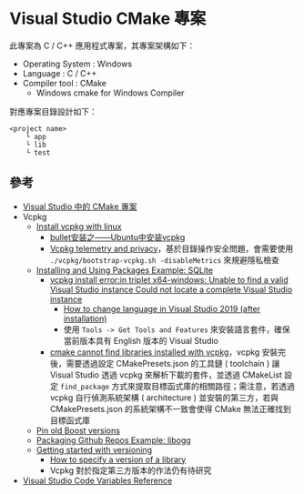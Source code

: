 # Visual Studio CMake 專案

此專案為 C / C++ 應用程式專案，其專案架構如下：

+ Operating System : Windows
+ Language : C / C++
+ Compiler tool : CMake
    - Windows cmake for Windows Compiler

對應專案目錄設計如下：

```
<project name>
    └ app
    └ lib
    └ test
```

## 參考

+ [Visual Studio 中的 CMake 專案](https://docs.microsoft.com/zh-tw/cpp/build/cmake-projects-in-visual-studio?view=msvc-170#editing-cmakeliststxt-files)
+ Vcpkg
    - [Install vcpkg with linux](https://vcpkg.io/en/getting-started.html)
        + [bullet安装之——Ubuntu中安装vcpkg](https://blog.csdn.net/m0_43436602/article/details/104563093)
        + [Vcpkg telemetry and privacy](https://vcpkg.readthedocs.io/en/latest/about/privacy/)，基於目錄操作安全問題，會需要使用 ```./vcpkg/bootstrap-vcpkg.sh -disableMetrics``` 來規避隱私檢查
    - [Installing and Using Packages Example: SQLite](https://vcpkg.readthedocs.io/en/latest/examples/installing-and-using-packages/)
        + [vcpkg install error:in triplet x64-windows: Unable to find a valid Visual Studio instance Could not locate a complete Visual Studio instance](https://github.com/microsoft/vcpkg/issues/22074)
            - [How to change language in Visual Studio 2019 (after installation)](https://agirlamonggeeks.com/2019/03/10/how-to-change-language-in-visual-studio-2019-after-installation/)
            - 使用 ```Tools -> Get Tools and Features``` 來安裝語言套件，確保當前版本具有 English 版本的 Visual Studio
        + [cmake cannot find libraries installed with vcpkg](https://stackoverflow.com/questions/55496611)，vcpkg 安裝完後，需要透過設定 CMakePresets.json 的工具鏈 ( toolchain ) 讓 Visual Studio 透過 vcpkg 來解析下載的套件，並透過 CMakeList 設定 ```find_package``` 方式來提取目標函式庫的相關路徑；需注意，若透過 vcpkg 自行偵測系統架構 ( architecture ) 並安裝的第三方，若與 CMakePresets.json 的系統架構不一致會使得 CMake 無法正確找到目標函式庫
    - [Pin old Boost versions](https://vcpkg.readthedocs.io/en/latest/examples/modify-baseline-to-pin-old-boost/)
    - [Packaging Github Repos Example: libogg](https://vcpkg.readthedocs.io/en/latest/examples/packaging-github-repos/)
    - [Getting started with versioning](https://vcpkg.readthedocs.io/en/latest/examples/versioning.getting-started/)
        - [How to specify a version of a library](https://github.com/microsoft/vcpkg/issues/1681)
        - Vcpkg 對於指定第三方版本的作法仍有待研究
+ [Visual Studio Code Variables Reference](https://code.visualstudio.com/docs/editor/variables-reference)
